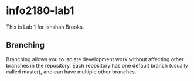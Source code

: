 # info2180-lab1
This is Lab 1 for Ishshah Brooks.
## Branching
Branching allows you to isolate development work without
affecting other branches in the repository. Each repository
has one default branch (usually called master), and can have
multiple other branches.
